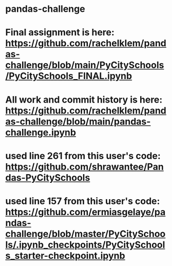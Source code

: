 # pandas-challenge
# Final assignment is here: https://github.com/rachelklem/pandas-challenge/blob/main/PyCitySchools/PyCitySchools_FINAL.ipynb
# All work and commit history is here: https://github.com/rachelklem/pandas-challenge/blob/main/pandas-challenge.ipynb
# used line 261 from this user's code: https://github.com/shrawantee/Pandas-PyCitySchools
# used line 157 from this user's code: https://github.com/ermiasgelaye/pandas-challenge/blob/master/PyCitySchools/.ipynb_checkpoints/PyCitySchools_starter-checkpoint.ipynb

